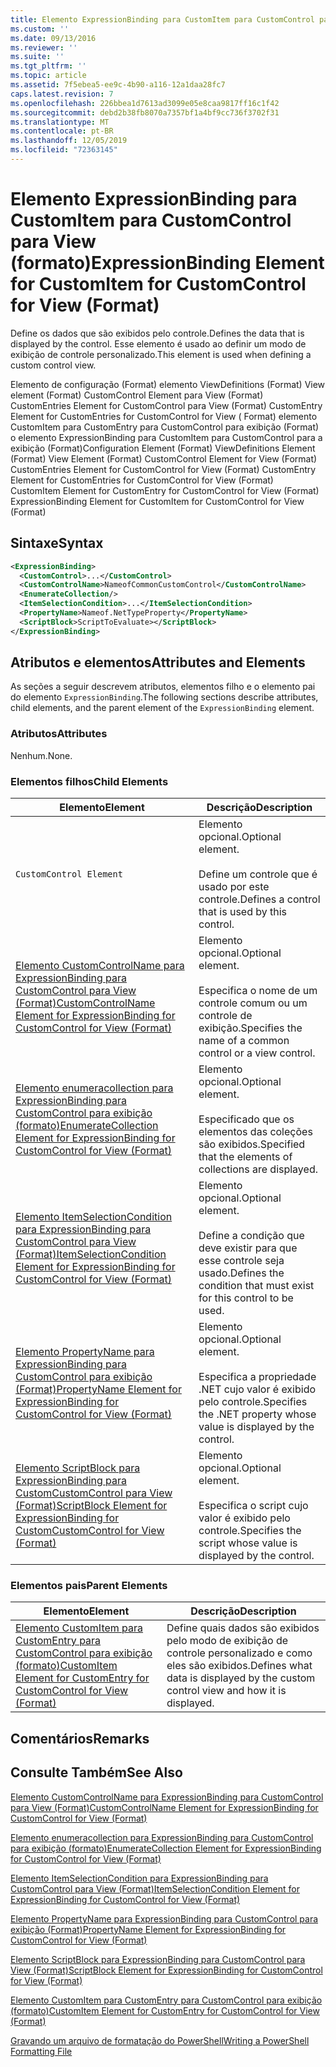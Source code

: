 ```yaml
---
title: Elemento ExpressionBinding para CustomItem para CustomControl para exibição (formato) | Microsoft Docs
ms.custom: ''
ms.date: 09/13/2016
ms.reviewer: ''
ms.suite: ''
ms.tgt_pltfrm: ''
ms.topic: article
ms.assetid: 7f5ebea5-ee9c-4b90-a116-12a1daa28fc7
caps.latest.revision: 7
ms.openlocfilehash: 226bbea1d7613ad3099e05e8caa9817ff16c1f42
ms.sourcegitcommit: debd2b38fb8070a7357bf1a4bf9cc736f3702f31
ms.translationtype: MT
ms.contentlocale: pt-BR
ms.lasthandoff: 12/05/2019
ms.locfileid: "72363145"
---
```

# <a name="expressionbinding-element-for-customitem-for-customcontrol-for-view-format"></a><span data-ttu-id="e3274-102">Elemento ExpressionBinding para CustomItem para CustomControl para View (formato)</span><span class="sxs-lookup"><span data-stu-id="e3274-102">ExpressionBinding Element for CustomItem for CustomControl for View (Format)</span></span>

<span data-ttu-id="e3274-103">Define os dados que são exibidos pelo controle.</span><span class="sxs-lookup"><span data-stu-id="e3274-103">Defines the data that is displayed by the control.</span></span> <span data-ttu-id="e3274-104">Esse elemento é usado ao definir um modo de exibição de controle personalizado.</span><span class="sxs-lookup"><span data-stu-id="e3274-104">This element is used when defining a custom control view.</span></span>

<span data-ttu-id="e3274-105">Elemento de configuração (Format) elemento ViewDefinitions (Format) View element (Format) CustomControl Element para View (Format) CustomEntries Element for CustomControl para View (Format) CustomEntry Element for CustomEntries for CustomControl for View ( Format) elemento CustomItem para CustomEntry para CustomControl para exibição (Format) o elemento ExpressionBinding para CustomItem para CustomControl para a exibição (Format)</span><span class="sxs-lookup"><span data-stu-id="e3274-105">Configuration Element (Format) ViewDefinitions Element (Format) View Element (Format) CustomControl Element for View (Format) CustomEntries Element for CustomControl for View (Format) CustomEntry Element for CustomEntries for CustomControl for View (Format) CustomItem Element for CustomEntry for CustomControl for View (Format) ExpressionBinding Element for CustomItem for CustomControl for View (Format)</span></span>

## <a name="syntax"></a><span data-ttu-id="e3274-106">Sintaxe</span><span class="sxs-lookup"><span data-stu-id="e3274-106">Syntax</span></span>

```xml
<ExpressionBinding>
  <CustomControl>...</CustomControl>
  <CustomControlName>NameofCommonCustomControl</CustomControlName>
  <EnumerateCollection/>
  <ItemSelectionCondition>...</ItemSelectionCondition>
  <PropertyName>Nameof.NetTypeProperty</PropertyName>
  <ScriptBlock>ScriptToEvaluate></ScriptBlock>
</ExpressionBinding>
```

## <a name="attributes-and-elements"></a><span data-ttu-id="e3274-107">Atributos e elementos</span><span class="sxs-lookup"><span data-stu-id="e3274-107">Attributes and Elements</span></span>

<span data-ttu-id="e3274-108">As seções a seguir descrevem atributos, elementos filho e o elemento pai do elemento `ExpressionBinding`.</span><span class="sxs-lookup"><span data-stu-id="e3274-108">The following sections describe attributes, child elements, and the parent element of the `ExpressionBinding` element.</span></span>

### <a name="attributes"></a><span data-ttu-id="e3274-109">Atributos</span><span class="sxs-lookup"><span data-stu-id="e3274-109">Attributes</span></span>

<span data-ttu-id="e3274-110">Nenhum.</span><span class="sxs-lookup"><span data-stu-id="e3274-110">None.</span></span>

### <a name="child-elements"></a><span data-ttu-id="e3274-111">Elementos filhos</span><span class="sxs-lookup"><span data-stu-id="e3274-111">Child Elements</span></span>

|<span data-ttu-id="e3274-112">Elemento</span><span class="sxs-lookup"><span data-stu-id="e3274-112">Element</span></span>|<span data-ttu-id="e3274-113">Descrição</span><span class="sxs-lookup"><span data-stu-id="e3274-113">Description</span></span>|
|-------------|-----------------|
|`CustomControl Element`|<span data-ttu-id="e3274-114">Elemento opcional.</span><span class="sxs-lookup"><span data-stu-id="e3274-114">Optional element.</span></span><br /><br /> <span data-ttu-id="e3274-115">Define um controle que é usado por este controle.</span><span class="sxs-lookup"><span data-stu-id="e3274-115">Defines a control that is used by this control.</span></span>|
|[<span data-ttu-id="e3274-116">Elemento CustomControlName para ExpressionBinding para CustomControl para View (Format)</span><span class="sxs-lookup"><span data-stu-id="e3274-116">CustomControlName Element for ExpressionBinding for CustomControl for View (Format)</span></span>](./customcontrolname-element-for-expressionbinding-for-customcontrol-for-view-format.md)|<span data-ttu-id="e3274-117">Elemento opcional.</span><span class="sxs-lookup"><span data-stu-id="e3274-117">Optional element.</span></span><br /><br /> <span data-ttu-id="e3274-118">Especifica o nome de um controle comum ou um controle de exibição.</span><span class="sxs-lookup"><span data-stu-id="e3274-118">Specifies the name of a common control or a view control.</span></span>|
|[<span data-ttu-id="e3274-119">Elemento enumeracollection para ExpressionBinding para CustomControl para exibição (formato)</span><span class="sxs-lookup"><span data-stu-id="e3274-119">EnumerateCollection Element for ExpressionBinding for CustomControl for View (Format)</span></span>](./enumeratecollection-element-for-expressionbinding-for-customcontrol-for-view-format.md)|<span data-ttu-id="e3274-120">Elemento opcional.</span><span class="sxs-lookup"><span data-stu-id="e3274-120">Optional element.</span></span><br /><br /> <span data-ttu-id="e3274-121">Especificado que os elementos das coleções são exibidos.</span><span class="sxs-lookup"><span data-stu-id="e3274-121">Specified that the elements of collections are displayed.</span></span>|
|[<span data-ttu-id="e3274-122">Elemento ItemSelectionCondition para ExpressionBinding para CustomControl para View (Format)</span><span class="sxs-lookup"><span data-stu-id="e3274-122">ItemSelectionCondition Element for ExpressionBinding for CustomControl for View (Format)</span></span>](./itemselectioncondition-element-for-expressionbinding-for-customcontrol-format.md)|<span data-ttu-id="e3274-123">Elemento opcional.</span><span class="sxs-lookup"><span data-stu-id="e3274-123">Optional element.</span></span><br /><br /> <span data-ttu-id="e3274-124">Define a condição que deve existir para que esse controle seja usado.</span><span class="sxs-lookup"><span data-stu-id="e3274-124">Defines the condition that must exist for this control to be used.</span></span>|
|[<span data-ttu-id="e3274-125">Elemento PropertyName para ExpressionBinding para CustomControl para exibição (Format)</span><span class="sxs-lookup"><span data-stu-id="e3274-125">PropertyName Element for ExpressionBinding for CustomControl for View (Format)</span></span>](./propertyname-element-for-expressionbinding-for-customcontrol-for-view-format.md)|<span data-ttu-id="e3274-126">Elemento opcional.</span><span class="sxs-lookup"><span data-stu-id="e3274-126">Optional element.</span></span><br /><br /> <span data-ttu-id="e3274-127">Especifica a propriedade .NET cujo valor é exibido pelo controle.</span><span class="sxs-lookup"><span data-stu-id="e3274-127">Specifies the .NET property whose value is displayed by the control.</span></span>|
|[<span data-ttu-id="e3274-128">Elemento ScriptBlock para ExpressionBinding para CustomCustomControl para View (Format)</span><span class="sxs-lookup"><span data-stu-id="e3274-128">ScriptBlock Element for ExpressionBinding for CustomCustomControl for View (Format)</span></span>](./scriptblock-element-for-expressionbinding-for-customcontrol-for-view-format.md)|<span data-ttu-id="e3274-129">Elemento opcional.</span><span class="sxs-lookup"><span data-stu-id="e3274-129">Optional element.</span></span><br /><br /> <span data-ttu-id="e3274-130">Especifica o script cujo valor é exibido pelo controle.</span><span class="sxs-lookup"><span data-stu-id="e3274-130">Specifies the script whose value is displayed by the control.</span></span>|

### <a name="parent-elements"></a><span data-ttu-id="e3274-131">Elementos pais</span><span class="sxs-lookup"><span data-stu-id="e3274-131">Parent Elements</span></span>

|<span data-ttu-id="e3274-132">Elemento</span><span class="sxs-lookup"><span data-stu-id="e3274-132">Element</span></span>|<span data-ttu-id="e3274-133">Descrição</span><span class="sxs-lookup"><span data-stu-id="e3274-133">Description</span></span>|
|-------------|-----------------|
|[<span data-ttu-id="e3274-134">Elemento CustomItem para CustomEntry para CustomControl para exibição (formato)</span><span class="sxs-lookup"><span data-stu-id="e3274-134">CustomItem Element for CustomEntry for CustomControl for View (Format)</span></span>](./customitem-element-for-customentry-for-customcontrol-for-view-format.md)|<span data-ttu-id="e3274-135">Define quais dados são exibidos pelo modo de exibição de controle personalizado e como eles são exibidos.</span><span class="sxs-lookup"><span data-stu-id="e3274-135">Defines what data is displayed by the custom control view and how it is displayed.</span></span>|

## <a name="remarks"></a><span data-ttu-id="e3274-136">Comentários</span><span class="sxs-lookup"><span data-stu-id="e3274-136">Remarks</span></span>

## <a name="see-also"></a><span data-ttu-id="e3274-137">Consulte Também</span><span class="sxs-lookup"><span data-stu-id="e3274-137">See Also</span></span>

[<span data-ttu-id="e3274-138">Elemento CustomControlName para ExpressionBinding para CustomControl para View (Format)</span><span class="sxs-lookup"><span data-stu-id="e3274-138">CustomControlName Element for ExpressionBinding for CustomControl for View (Format)</span></span>](./customcontrolname-element-for-expressionbinding-for-customcontrol-for-view-format.md)

[<span data-ttu-id="e3274-139">Elemento enumeracollection para ExpressionBinding para CustomControl para exibição (formato)</span><span class="sxs-lookup"><span data-stu-id="e3274-139">EnumerateCollection Element for ExpressionBinding for CustomControl for View (Format)</span></span>](./enumeratecollection-element-for-expressionbinding-for-customcontrol-for-view-format.md)

[<span data-ttu-id="e3274-140">Elemento ItemSelectionCondition para ExpressionBinding para CustomControl para View (Format)</span><span class="sxs-lookup"><span data-stu-id="e3274-140">ItemSelectionCondition Element for ExpressionBinding for CustomControl for View (Format)</span></span>](./itemselectioncondition-element-for-expressionbinding-for-customcontrol-format.md)

[<span data-ttu-id="e3274-141">Elemento PropertyName para ExpressionBinding para CustomControl para exibição (Format)</span><span class="sxs-lookup"><span data-stu-id="e3274-141">PropertyName Element for ExpressionBinding for CustomControl for View (Format)</span></span>](./propertyname-element-for-expressionbinding-for-customcontrol-for-view-format.md)

[<span data-ttu-id="e3274-142">Elemento ScriptBlock para ExpressionBinding para CustomControl para View (Format)</span><span class="sxs-lookup"><span data-stu-id="e3274-142">ScriptBlock Element for ExpressionBinding for CustomControl for View (Format)</span></span>](./scriptblock-element-for-expressionbinding-for-customcontrol-for-view-format.md)

[<span data-ttu-id="e3274-143">Elemento CustomItem para CustomEntry para CustomControl para exibição (formato)</span><span class="sxs-lookup"><span data-stu-id="e3274-143">CustomItem Element for CustomEntry for CustomControl for View (Format)</span></span>](./customitem-element-for-customentry-for-customcontrol-for-view-format.md)

[<span data-ttu-id="e3274-144">Gravando um arquivo de formatação do PowerShell</span><span class="sxs-lookup"><span data-stu-id="e3274-144">Writing a PowerShell Formatting File</span></span>](./writing-a-powershell-formatting-file.md)
